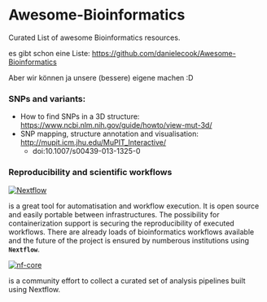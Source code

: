 # Awesome-Bioinformatics
Curated List of awesome Bioinformatics resources.

es gibt schon eine Liste:
https://github.com/danielecook/Awesome-Bioinformatics

Aber wir können ja unsere (bessere) eigene machen :D

### SNPs and variants:
* How to find SNPs in a 3D structure: https://www.ncbi.nlm.nih.gov/guide/howto/view-mut-3d/
* SNP mapping, structure annotation and visualisation: http://mupit.icm.jhu.edu/MuPIT_Interactive/
  * doi:10.1007/s00439-013-1325-0
  
### Reproducibility and scientific workflows 
[![**`Nextflow`**](https://www.nextflow.io/img/nextflow2014_no-bg.png)](https://www.nextflow.io/)

is a great tool for automatisation and workflow execution. It is open source and easily portable between infrastructures. The possibility for containerization support is securing the reproducibility of executed workflows.
There are already loads of bioinformatics workflows available and the future of the project is ensured by numberous institutions using **`Nextflow`**.

[![**`nf-core`**](https://nf-co.re/assets/img/logo/nf-core-logo.svg)](https://nf-co.re/) 

is a community effort to collect a curated set of analysis pipelines built using Nextflow.
